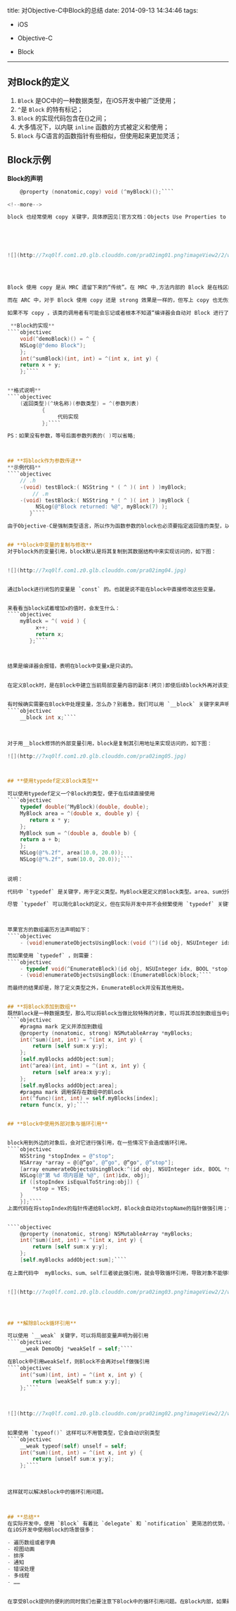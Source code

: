 title: 对Objective-C中Block的总结
date: 2014-09-13 14:34:46
tags:

- iOS 

- Objective-C

- Block

---

## **对Block的定义**  
1.  `Block` 是OC中的一种数据类型，在iOS开发中被广泛使用；
2. `^`是 `Block` 的特有标记；
3. `Block` 的实现代码包含在{}之间；
4. 大多情况下，以内联 `inline` 函数的方式被定义和使用；
5. `Block` 与C语言的函数指针有些相似，但使用起来更加灵活；   

## **Block示例**    
   
**Block的声明**  
````objectivec
    @property (nonatomic,copy) void (^myBlock)();````

<!--more-->

block 也经常使用 copy 关键字，具体原因见[官方文档：Objects Use Properties to Keep Track of Blocks](https://developer.apple.com/library/ios/documentation/Cocoa/Conceptual/ProgrammingWithObjectiveC/WorkingwithBlocks/WorkingwithBlocks.html#//apple_ref/doc/uid/TP40011210-CH8-SW12 "官方文档：Objects Use Properties to Keep Track of Blocks")   

   
   


![](http://7xq0lf.com1.z0.glb.clouddn.com/pra02img01.png?imageView2/2/w/600/q/100)


   
   
Block 使用 copy 是从 MRC 遗留下来的“传统”。在 MRC 中,方法内部的 Block 是在栈区的,使用 copy 可以把它放到堆区。   

而在 ARC 中，对于 Block 使用 copy 还是 strong 效果是一样的，但写上 copy 也无伤大雅，还能时刻提醒我们：编译器自动对 Block 进行了 copy 操作。   
   
如果不写 copy ，该类的调用者有可能会忘记或者根本不知道“编译器会自动对 Block 进行了 copy 操作”，他们有可能会在调用之前自行拷贝属性值，这种操作多余而低效。    

 **Block的实现**
````objectivec
    void(^demoBlock)() = ^ {
    NSLog(@"demo Block");
    };
    int(^sumBlock)(int, int) = ^(int x, int y) {
    return x + y;
    };````


**格式说明**
````objectivec
    (返回类型)(^块名称)(参数类型) = ^(参数列表)
           {
                代码实现
           };````

PS：如果没有参数，等号后面参数列表的( )可以省略;



## **将block作为参数传递**   
**示例代码**
````objectivec
    // .h 
    -(void) testBlock:( NSString * ( ^ )( int ) )myBlock; 
        // .m 
    -(void) testBlock:( NSString * ( ^ )( int ) )myBlock {
         NSLog(@"Block returned: %@", myBlock(7) ); 
       }````

由于Objective-C是强制类型语言，所以作为函数参数的block也必须要指定返回值的类型，以及相关参数类型。


## **block中变量的复制与修改**
对于block外的变量引用，block默认是将其复制到其数据结构中来实现访问的，如下图：


![](http://7xq0lf.com1.z0.glb.clouddn.com/pra02img04.jpg)


通过block进行闭包的变量是 `const` 的。也就是说不能在block中直接修改这些变量。   


来看看当block试着增加x的值时，会发生什么：
````objectivec
    myBlock = ^( void ) {
         x++;
         return x;
       };````



结果是编译器会报错，表明在block中变量x是只读的。   
   
      
在定义Block时，是在Block中建立当前局部变量内容的副本(拷贝)即使后续block外再对该变量的数值进行修改，不会影响Block中的数值。   


有时候确实需要在Block中处理变量，怎么办？别着急，我们可以用 `__block` 关键字来声明变量，这样就可以在Block中修改变量了。基于之前的代码，给x变量添加 `__block` 关键字，如下：
````objectivec
    __block int x;````
    
    

对于用__block修饰的外部变量引用，block是复制其引用地址来实现访问的，如下图：   

![](http://7xq0lf.com1.z0.glb.clouddn.com/pra02img05.jpg)



## **使用typedef定义Block类型**

可以使用typedef定义一个Block的类型，便于在后续直接使用
````objectivec
    typedef double(^MyBlock)(double, double);
    MyBlock area = ^(double x, double y) {
       return x * y;
    };
    MyBlock sum = ^(double a, double b) {
    return a + b;
    };
    NSLog(@"%.2f", area(10.0, 20.0));
    NSLog(@"%.2f", sum(10.0, 20.0));````
    
    
说明：

代码中 `typedef` 是关键字，用于定义类型。MyBlock是定义的Block类型。area、sum分别是MyBlock类型的两个Block变量。   

尽管 `typedef` 可以简化Block的定义，但在实际开发中并不会频繁使用 `typedef` 关键字。这是因为Block具有非常强的灵活性，尤其在以参数传递时，使用Block的目的就是为了立即使用。  

   

苹果官方的数组遍历方法声明如下：
````objectivec
    - (void)enumerateObjectsUsingBlock:(void (^)(id obj, NSUInteger idx, BOOL *stop))block;````

而如果使用 `typedef` ，则需要：
````objectivec
    - typedef void(^EnumerateBlock)(id obj, NSUInteger idx, BOOL *stop);
    - (void)enumerateObjectsUsingBlock:(EnumerateBlock)block;````

而最终的结果却是，除了定义类型之外，EnumerateBlock并没有其他用处。   


## **将Block添加到数组**
既然Block是一种数据类型，那么可以将Block当做比较特殊的对象，可以将其添加到数组当中去。
````objectivec
    #pragma mark 定义并添加到数组
    @property (nonatomic, strong) NSMutableArray *myBlocks;
    int(^sum)(int, int) = ^(int x, int y) {
        return [self sum:x y:y];
    };
    [self.myBlocks addObject:sum];
    int(^area)(int, int) = ^(int x, int y) {
        return [self area:x y:y];
    };
    [self.myBlocks addObject:area];
    #pragma mark 调用保存在数组中的Block
    int(^func)(int, int) = self.myBlocks[index];
    return func(x, y);````


## **Block中使用外部对象与循环引用**


block用到外边的对象后，会对它进行强引用，在一些情况下会造成循环引用。    
````objectivec
    NSString *stopIndex = @"stop";
    NSArray *array = @[@“go", @“go", @“go", @“stop"];
    [array enumerateObjectsUsingBlock:^(id obj, NSUInteger idx, BOOL *stop) {
    NSLog(@"第 %d 项内容是 %@", (int)idx, obj);
    if ([stopIndex isEqualToString:obj]) {
        *stop = YES;
    }
    }];````
上面代码在将stopIndex的指针传递给Block时，Block会自动对stopName的指针做强引用；但是如果在对象也对block强引用的情况下，这种操作就很容易导致循环引用。   


````objectivec
    @property (nonatomic, strong) NSMutableArray *myBlocks;
    int(^sum)(int, int) = ^(int x, int y) {
        return [self sum:x y:y];
    };
    [self.myBlocks addObject:sum];````
    
在上面代码中  myBlocks、sum、self三者彼此强引用，就会导致循环引用，导致对象不能够释放。


![](http://7xq0lf.com1.z0.glb.clouddn.com/pra02img03.png?imageView2/2/w/600/q/100)




## **解除Block循环引用**

可以使用 `__weak` 关键字，可以将局部变量声明为弱引用
````objectivec
    __weak DemoObj *weakSelf = self;````

在Block中引用weakSelf，则Block不会再对self做强引用
````objectivec
    int(^sum)(int, int) = ^(int x, int y) {
        return [weakSelf sum:x y:y];
    };````
    
    

![](http://7xq0lf.com1.z0.glb.clouddn.com/pra02img02.png?imageView2/2/w/600/q/100)

    
如果使用 `typeof()` 这样可以不用管类型，它会自动识别类型
````objectivec
    __weak typeof(self) unself = self;
    int(^sum)(int, int) = ^(int x, int y) {
        return [unself sum:x y:y];
    };````
    
    
  
这样就可以解决Block中的循环引用问题。  



## **总结**
在实际开发中，使用 `Block` 有着比 `delegate` 和 `notification` 更简洁的优势。很多人在项目中大量的使用block。
在iOS开发中使用Block的场景很多：
- 遍历数组或者字典- 视图动画- 排序- 通知- 错误处理- 多线程
- ……
   
   在享受Block提供的便利的同时我们也要注意下Block中的循环引用问题。在Block内部，如果碰到self，最好能够思考一下，这里的对象能够释放吗？ 解决了Block的循环引用问题，在开发的时候使用Block还是非常愉快与便捷的。